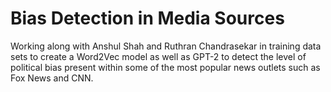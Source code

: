 # Bias Detection in Media Sources

Working along with Anshul Shah and Ruthran Chandrasekar in training data sets to create a Word2Vec model as well as GPT-2
to detect the level of political bias present within some of the most popular news outlets such as Fox News and CNN. 
